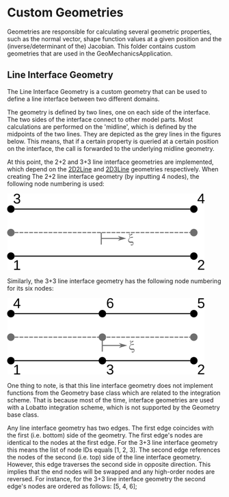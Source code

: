 # Custom Geometries
Geometries are responsible for calculating several geometric properties, such as the normal vector, shape function values at a given position and the (inverse/determinant of the) Jacobian. This folder contains custom geometries that are used in the GeoMechanicsApplication.

## Line Interface Geometry
The Line Interface Geometry is a custom geometry that can be used to define a line interface between two different domains. 

The geometry is defined by two lines, one on each side of the interface. The two sides of the interface connect to other model parts. Most calculations are performed on the 'midline', which is defined by the midpoints of the two lines. They are depicted as the grey lines in the figures below. This means, that if a certain property is queried at a certain position on the interface, the call is forwarded to the underlying midline geometry.

At this point, the 2+2 and 3+3 line interface geometries are implemented, which depend on the [2D2Line](../../../kratos/geometries/line_2d_2.h) and [2D3Line](../../../kratos/geometries/line_2d_3.h) geometries respectively.
When creating The 2+2 line interface geometry (by inputting 4 nodes), the following node numbering is used:

![2Plus2NodedGeometry](2Plus2NodedLineGeometry.svg)

Similarly, the 3+3 line interface geometry has the following node numbering for its six nodes:

![3Plus3NodedGeometry](3Plus3NodedLineGeometry.svg)

One thing to note, is that this line interface geometry does not implement functions from the Geometry base class which are related to the integration scheme. That is because most of the time, interface geometries are used with a Lobatto integration scheme, which is not supported by the Geometry base class.

Any line interface geometry has two edges. The first edge coincides with the first (i.e. bottom) side of the geometry. The first edge's nodes are identical to the nodes at the first edge. For the 3+3 line interface geometry this means the list of node IDs equals [1, 2, 3]. The second edge references the nodes of the second (i.e. top) side of the line interface geometry. However, this edge traverses the second side in opposite direction. This implies that the end nodes will be swapped and any high-order nodes are reversed. For instance, for the 3+3 line interface geometry the second edge's nodes are ordered as follows: [5, 4, 6];